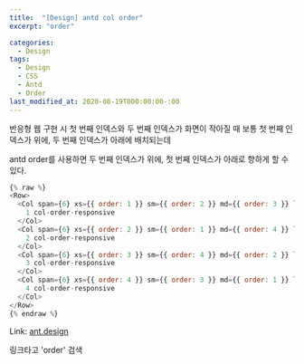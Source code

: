 ```yaml
---
title:  "[Design] antd col order"
excerpt: "order"

categories:
  - Design
tags:
  - Design
  - CSS
  - Antd
  - Order
last_modified_at: 2020-08-19T000:00:00-:00
---
```



반응형 웹 구현 시
첫 번째 인덱스와 두 번째 인덱스가 화면이 작아질 때
보통 첫 번째 인덱스가 위에, 두 번째 인덱스가 아래에 배치되는데

antd order를 사용하면 두 번째 인덱스가 위에, 첫 번째 인덱스가 아래로 향하게 할 수 있다.

```javascript
{% raw %}
<Row>
  <Col span={6} xs={{ order: 1 }} sm={{ order: 2 }} md={{ order: 3 }} lg={{ order: 4 }}>
    1 col-order-responsive
  </Col>
  <Col span={6} xs={{ order: 2 }} sm={{ order: 1 }} md={{ order: 4 }} lg={{ order: 3 }}>
    2 col-order-responsive
  </Col>
  <Col span={6} xs={{ order: 3 }} sm={{ order: 4 }} md={{ order: 2 }} lg={{ order: 1 }}>
    3 col-order-responsive
  </Col>
  <Col span={6} xs={{ order: 4 }} sm={{ order: 3 }} md={{ order: 1 }} lg={{ order: 2 }}>
    4 col-order-responsive
  </Col>
</Row>
{% endraw %}
```



Link: [ant.design][link]

링크타고 'order' 검색

[link]: https://ant.design/components/grid/ "Go"
